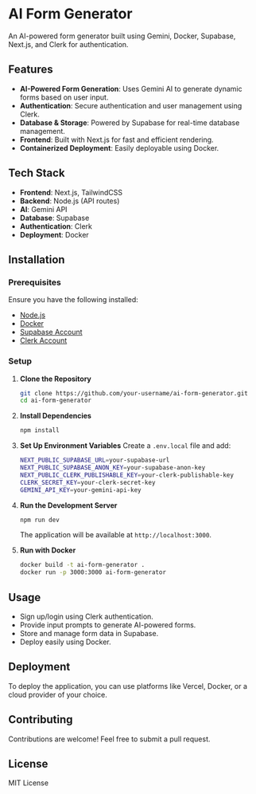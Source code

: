 # AI Form Generator

An AI-powered form generator built using Gemini, Docker, Supabase, Next.js, and Clerk for authentication.

## Features
- **AI-Powered Form Generation**: Uses Gemini AI to generate dynamic forms based on user input.
- **Authentication**: Secure authentication and user management using Clerk.
- **Database & Storage**: Powered by Supabase for real-time database management.
- **Frontend**: Built with Next.js for fast and efficient rendering.
- **Containerized Deployment**: Easily deployable using Docker.

## Tech Stack
- **Frontend**: Next.js, TailwindCSS
- **Backend**: Node.js (API routes)
- **AI**: Gemini API
- **Database**: Supabase
- **Authentication**: Clerk
- **Deployment**: Docker

## Installation

### Prerequisites
Ensure you have the following installed:
- [Node.js](https://nodejs.org/)
- [Docker](https://www.docker.com/)
- [Supabase Account](https://supabase.io/)
- [Clerk Account](https://clerk.dev/)

### Setup

1. **Clone the Repository**
   ```sh
   git clone https://github.com/your-username/ai-form-generator.git
   cd ai-form-generator
   ```

2. **Install Dependencies**
   ```sh
   npm install
   ```

3. **Set Up Environment Variables**
   Create a `.env.local` file and add:
   ```sh
   NEXT_PUBLIC_SUPABASE_URL=your-supabase-url
   NEXT_PUBLIC_SUPABASE_ANON_KEY=your-supabase-anon-key
   NEXT_PUBLIC_CLERK_PUBLISHABLE_KEY=your-clerk-publishable-key
   CLERK_SECRET_KEY=your-clerk-secret-key
   GEMINI_API_KEY=your-gemini-api-key
   ```

4. **Run the Development Server**
   ```sh
   npm run dev
   ```
   The application will be available at `http://localhost:3000`.

5. **Run with Docker**
   ```sh
   docker build -t ai-form-generator .
   docker run -p 3000:3000 ai-form-generator
   ```

## Usage
- Sign up/login using Clerk authentication.
- Provide input prompts to generate AI-powered forms.
- Store and manage form data in Supabase.
- Deploy easily using Docker.

## Deployment
To deploy the application, you can use platforms like Vercel, Docker, or a cloud provider of your choice.

## Contributing
Contributions are welcome! Feel free to submit a pull request.

## License
MIT License
